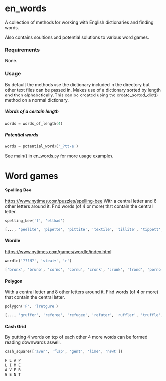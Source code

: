 
# en_words
A collection of methods for working with English dictionaries and finding words.

Also contains soultions and potential solutions to various word games.

### Requirements
None.

### Usage
By default the methods use the dictionary included in the directory but other text files can be passed in. Makes use of a dictionary sorted by length and then alphabetically. This can be created using the create_sorted_dict() method on a normal dictionary.

##### Words of a certain length
```Python
words = words_of_length(4)
```
#####  Potential words
```Python
words = potential_words('_?tt-e')
```
See main() in en_words.py for more usage examples.

# Word games

#### Spelling Bee
https://www.nytimes.com/puzzles/spelling-bee
With a central letter and 6 other letters around it. Find words (of 4 or more) that contain the central letter.
```Python
spelling_bee('f', 'eltbad')

[..., 'peelite', 'pipette', 'pittite', 'textile', 'tillite', 'tippett', 'vitelli', 'villette', 'expletive']
```

#### Wordle
https://www.nytimes.com/games/wordle/index.html
```Python
wordle('???N?', 'steaiy', 'r')

['bronx', 'bruno', 'corno', 'cornu', 'cronk', 'drunk', 'frond', 'porno', 'prong', 'pronk', 'round', 'wrong', 'wrung']
```

#### Polygon
With a central letter and 8 other letters around it. Find words (of 4 or more) that contain the central letter.
```Python
polygon('F', 'lretgure')

[..., 'gruffer', 'referee', 'refugee', 'refuter', 'ruffler', 'truffle', 'ferreter', 'gefullte', 'fleurette', 'regretful']
```

#### Cash Grid
By putting 4 words on top of each other 4 more words can be formed reading downwards aswell.
```Python
cash_square(['aver', 'flap', 'gent', 'lime', 'newt'])

F L A P
L I M E
A V E R
G E N T
```